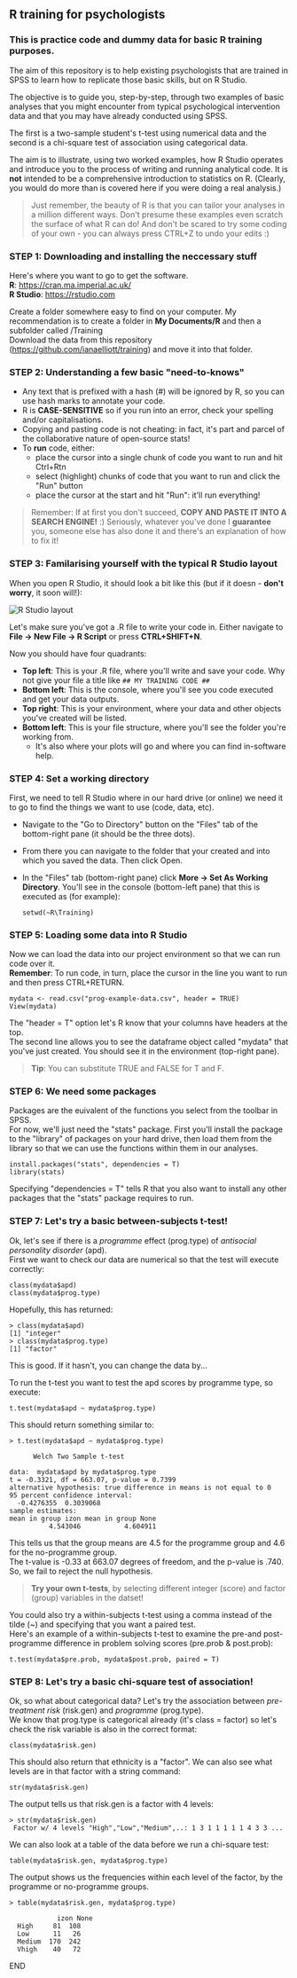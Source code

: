 ## R training for psychologists  

### This is practice code and dummy data for basic R training purposes. 

The aim of this repository is to help existing psychologists that are trained in SPSS to learn how to replicate those basic skills, but on R Studio.  

The objective is to guide you, step-by-step, through two examples of basic analyses that you might encounter from typical psychological intervention data and that you may have already conducted using SPSS.  

The first is a two-sample student's t-test using numerical data and the second is a chi-square test of association using categorical data.  

The aim is to illustrate, using two worked examples, how R Studio operates and introduce you to the process of writing and running analytical code. It is **not** intended to be a comprehensive introduction to statistics on R. (Clearly, you would do more than is covered here if you were doing a real analysis.)  

> Just remember, the beauty of R is that you can tailor your analyses in a million different ways. Don't presume these examples even scratch the surface of what R can do! And don't be scared to try some coding of your own - you can always press CTRL+Z to undo your edits :)  

### STEP 1: Downloading and installing the neccessary stuff  
Here's where you want to go to get the software.  
**R**: https://cran.ma.imperial.ac.uk/  
**R Studio**: https://rstudio.com  

Create a folder somewhere easy to find on your computer. My recommendation is to create a folder in **My Documents/R** and then a subfolder called /Training  
Download the data from this repository (https://github.com/ianaelliott/training) and move it into that folder.  

### STEP 2: Understanding a few basic "need-to-knows"  
- Any text that is prefixed with a hash (#) will be ignored by R, so you can use hash marks to annotate your code.  
- R is **CASE-SENSITIVE** so if you run into an error, check your spelling and/or capitalisations.  
- Copying and pasting code is not cheating: in fact, it's part and parcel of the collaborative nature of open-source stats!  
- To **run** code, either:  
  - place the cursor into a single chunk of code you want to run and hit Ctrl+Rtn  
  - select (highlight) chunks of code that you want to run and click the "Run" button  
  - place the cursor at the start and hit "Run": it'll run everything!  

> Remember: If at first you don't succeed, **COPY AND PASTE IT INTO A SEARCH ENGINE!** :) Seriously, whatever you've done I **guarantee** you, someone else has also done it and there's an explanation of how to fix it!  

### STEP 3: Familarising yourself with the typical R Studio layout
When you open R Studio, it should look a bit like this (but if it doesn - **don't worry**, it soon will!):  

   ![R Studio layout](r-screen.png)  

Let's make sure you've got a .R file to write your code in. Either navigate to **File -> New File -> R Script** or press **CTRL+SHIFT+N**.  

Now you should have four quadrants:  
- **Top left**: This is your .R file, where you'll write and save your code. Why not give your file a title like ``## MY TRAINING CODE ##``   
- **Bottom left**: This is the console, where you'll see you code executed and get your data outputs.  
- **Top right**: This is your environment, where your data and other objects you've created will be listed.  
- **Bottom left**: This is your file structure, where you'll see the folder you're working from.  
    - It's also where your plots will go and where you can find in-software help.   
    
### STEP 4: Set a working directory  
First, we need to tell R Studio where in our hard drive (or online) we need it to go to find the things we want to use (code, data, etc).  
- Navigate to the "Go to Directory" button on the "Files" tab of the bottom-right pane (it should be the three dots).  
- From there you can navigate to the folder that your created and into which you saved the data. Then click Open.  
- In the "Files" tab (bottom-right pane) click **More -> Set As Working Directory**. You'll see in the console (bottom-left pane) that this is executed as (for example):  
      
      setwd(~R\Training)
      

### STEP 5: Loading some data into R Studio  
Now we can load the data into our project environment so that we can run code over it.  
**Remember**: To run code, in turn, place the cursor in the line you want to run and then press CTRL+RETURN.   
    
    mydata <- read.csv("prog-example-data.csv", header = TRUE)  
    View(mydata)  
    
The "header = T" option let's R know that your columns have headers at the top.  
The second line allows you to see the dataframe object called "mydata" that you've just created. You should see it in the environment (top-right pane).  

> **Tip**: You can substitute TRUE and FALSE for T and F.  

### STEP 6: We need some packages   
Packages are the euivalent of the functions you select from the toolbar in SPSS.  
For now, we'll just need the "stats" package. First you'll install the package to the "library" of packages on your hard drive, then load them from the library so that we can use the functions within them in our analyses.
    
    install.packages("stats", dependencies = T)
    library(stats)  
    
Specifying "dependencies = T" tells R that you also want to install any other packages that the "stats" package requires to run.  

### STEP 7: Let's try a basic between-subjects t-test!  
Ok, let's see if there is a *programme* effect (prog.type) of *antisocial personality disorder* (apd).  
First we want to check our data are numerical so that the test will execute correctly:  
    
    class(mydata$apd)
    class(mydata$prog.type)

Hopefully, this has returned:  
    
    > class(mydata$apd)
    [1] "integer"
    > class(mydata$prog.type)
    [1] "factor"
    
This is good. If it hasn't, you can change the data by...   

To run the t-test you want to test the apd scores by programme type, so execute:
    
    t.test(mydata$apd ~ mydata$prog.type)
    
This should return something similar to:

    > t.test(mydata$apd ~ mydata$prog.type)

  	      Welch Two Sample t-test

    data:  mydata$apd by mydata$prog.type
    t = -0.3321, df = 663.07, p-value = 0.7399
    alternative hypothesis: true difference in means is not equal to 0
    95 percent confidence interval:
      -0.4276355  0.3039068
    sample estimates:
    mean in group izon mean in group None 
              4.543046           4.604911

This tells us that the group means are 4.5 for the programme group and 4.6 for the no-programme group.  
The t-value is -0.33 at 663.07 degrees of freedom, and the p-value is .740. So, we fail to reject the null hypothesis.  

> **Try your own t-tests**, by selecting different integer (score) and factor (group) variables in the datset!  

You could also try a within-subjects t-test using a comma instead of the tilde (~) and specifying that you want a paired test.  
Here's an example of a within-subjects t-test to examine the pre-and post-programme difference in problem solving scores (pre.prob & post.prob):   
    
    t.test(mydata$pre.prob, mydata$post.prob, paired = T)
    

### STEP 8: Let's try a basic chi-square test of association!  
Ok, so what about categorical data? Let's try the association between *pre-treatment risk* (risk.gen) and *programme* (prog.type).  
We know that prog.type is categorical already (it's class = factor) so let's check the risk variable is also in the correct format:
    
    class(mydata$risk.gen)
    
This should also return that ethnicity is a "factor". We can also see what levels are in that factor with a string command:
    
    str(mydata$risk.gen)
    
The output tells us that risk.gen is a factor with 4 levels:
    
    > str(mydata$risk.gen)
     Factor w/ 4 levels "High","Low","Medium",..: 1 3 1 1 1 1 1 4 3 3 ...
    
We can also look at a table of the data before we run a chi-square test:  
    
    table(mydata$risk.gen, mydata$prog.type)
    
The output shows us the frequencies within each level of the factor, by the programme or no-programme groups.
    
    > table(mydata$risk.gen, mydata$prog.type)
        
                izon None
      High     81  108
      Low      11   26
      Medium  170  242
      Vhigh    40   72





END
